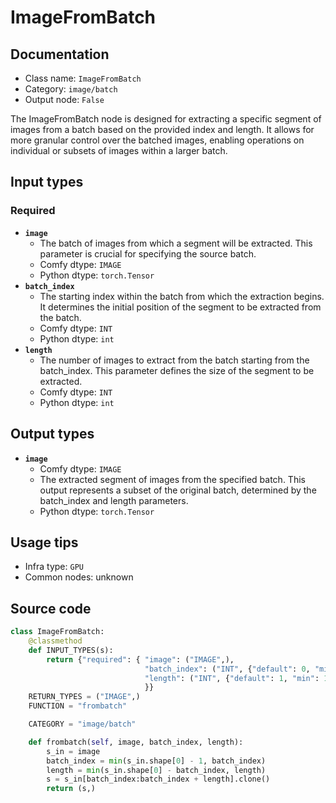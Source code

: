 # ImageFromBatch
## Documentation
- Class name: `ImageFromBatch`
- Category: `image/batch`
- Output node: `False`

The ImageFromBatch node is designed for extracting a specific segment of images from a batch based on the provided index and length. It allows for more granular control over the batched images, enabling operations on individual or subsets of images within a larger batch.
## Input types
### Required
- **`image`**
    - The batch of images from which a segment will be extracted. This parameter is crucial for specifying the source batch.
    - Comfy dtype: `IMAGE`
    - Python dtype: `torch.Tensor`
- **`batch_index`**
    - The starting index within the batch from which the extraction begins. It determines the initial position of the segment to be extracted from the batch.
    - Comfy dtype: `INT`
    - Python dtype: `int`
- **`length`**
    - The number of images to extract from the batch starting from the batch_index. This parameter defines the size of the segment to be extracted.
    - Comfy dtype: `INT`
    - Python dtype: `int`
## Output types
- **`image`**
    - Comfy dtype: `IMAGE`
    - The extracted segment of images from the specified batch. This output represents a subset of the original batch, determined by the batch_index and length parameters.
    - Python dtype: `torch.Tensor`
## Usage tips
- Infra type: `GPU`
- Common nodes: unknown


## Source code
```python
class ImageFromBatch:
    @classmethod
    def INPUT_TYPES(s):
        return {"required": { "image": ("IMAGE",),
                              "batch_index": ("INT", {"default": 0, "min": 0, "max": 63}),
                              "length": ("INT", {"default": 1, "min": 1, "max": 64}),
                              }}
    RETURN_TYPES = ("IMAGE",)
    FUNCTION = "frombatch"

    CATEGORY = "image/batch"

    def frombatch(self, image, batch_index, length):
        s_in = image
        batch_index = min(s_in.shape[0] - 1, batch_index)
        length = min(s_in.shape[0] - batch_index, length)
        s = s_in[batch_index:batch_index + length].clone()
        return (s,)

```
